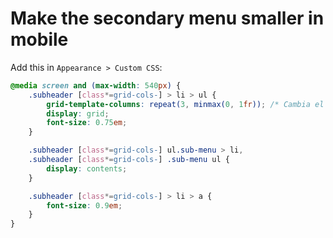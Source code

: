 # Make the secondary menu smaller in mobile

Add this in `Appearance > Custom CSS`:

```css
@media screen and (max-width: 540px) {
    .subheader [class*=grid-cols-] > li > ul {
        grid-template-columns: repeat(3, minmax(0, 1fr)); /* Cambia el 3 por el número de columnas deseadas */
        display: grid;
        font-size: 0.75em;
    }

    .subheader [class*=grid-cols-] ul.sub-menu > li,
    .subheader [class*=grid-cols-] .sub-menu ul {
        display: contents;
    }

    .subheader [class*=grid-cols-] > li > a {
        font-size: 0.9em;
    }
}
```
